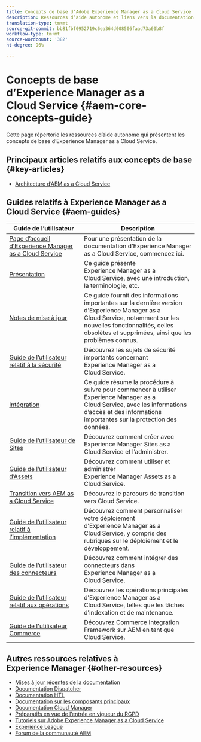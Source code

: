 ```yaml
---
title: Concepts de base d’Adobe Experience Manager as a Cloud Service
description: Ressources d’aide autonome et liens vers la documentation sur les concepts de base d’Adobe Experience Manager as a Cloud Service
translation-type: tm+mt
source-git-commit: bb81fbf0952719c6ea364d008506faad73a60b8f
workflow-type: tm+mt
source-wordcount: '382'
ht-degree: 96%

---
```



# Concepts de base d’Experience Manager as a Cloud Service {#aem-core-concepts-guide}

Cette page répertorie les ressources d’aide autonome qui présentent les concepts de base d’Experience Manager as a Cloud Service.

## Principaux articles relatifs aux concepts de base {#key-articles}

* [Architecture d’AEM as a Cloud Service](architecture.md)

## Guides relatifs à Experience Manager as a Cloud Service {#aem-guides}

| Guide de l’utilisateur | Description |
|---|---|
| [Page d’accueil d’Experience Manager as a Cloud Service](/help/landing/home.md) | Pour une présentation de la documentation d’Experience Manager as a Cloud Service, commencez ici. |
| [Présentation](/help/overview/home.md) | Ce guide présente Experience Manager as a Cloud Service, avec une introduction, la terminologie, etc. |
| [Notes de mise à jour](/help/release-notes/home.md) | Ce guide fournit des informations importantes sur la dernière version d’Experience Manager as a Cloud Service, notamment sur les nouvelles fonctionnalités, celles obsolètes et supprimées, ainsi que les problèmes connus. |
| [Guide de l’utilisateur relatif à la sécurité](/help/security/home.md) | Découvrez les sujets de sécurité importants concernant Experience Manager as a Cloud Service. |
| [Intégration](/help/onboarding/home.md) | Ce guide résume la procédure à suivre pour commencer à utiliser Experience Manager as a Cloud Service, avec les informations d’accès et des informations importantes sur la protection des données. |
| [Guide de l’utilisateur de Sites](/help/sites-cloud/home.md) | Découvrez comment créer avec Experience Manager Sites as a Cloud Service et l’administrer. |
| [Guide de l’utilisateur d’Assets](/help/assets/home.md) | Découvrez comment utiliser et administrer Experience Manager Assets as a Cloud Service. |
| [Transition vers AEM as a Cloud Service](/help/move-to-cloud-service/home.md) | Découvrez le parcours de transition vers Cloud Service. |
| [Guide de l’utilisateur relatif à l’implémentation](/help/implementing/home.md) | Découvrez comment personnaliser votre déploiement d’Experience Manager as a Cloud Service, y compris des rubriques sur le déploiement et le développement. |
| [Guide de l’utilisateur des connecteurs](/help/connectors/home.md) | Découvrez comment intégrer des connecteurs dans Experience Manager as a Cloud Service. |
| [Guide de l’utilisateur relatif aux opérations](/help/operations/home.md) | Découvrez les opérations principales d’Experience Manager as a Cloud Service, telles que les tâches d’indexation et de maintenance. |
| [Guide de l&#39;utilisateur Commerce](/help/commerce-cloud/home.md) | Découvrez Commerce Integration Framework sur AEM en tant que Cloud Service. |

## Autres ressources relatives à Experience Manager {#other-resources}

* [Mises à jour récentes de la documentation](https://helpx.adobe.com/fr/experience-manager/documentation-updates.html#AEMasaCloudService)
* [Documentation Dispatcher](/help/implementing/dispatcher/overview.md)
* [Documentation HTL](https://docs.adobe.com/content/help/fr-FR/experience-manager-htl/using/overview.html)
* [Documentation sur les composants principaux](https://docs.adobe.com/content/help/fr-FR/experience-manager-core-components/using/introduction.html)
* [Documentation Cloud Manager](https://docs.adobe.com/content/help/en/experience-manager-cloud-manager/using/introduction-to-cloud-manager.html)
* [Préparatifs en vue de l’entrée en vigueur du RGPD](/help/onboarding/data-privacy-and-protection-readiness/aem-readiness.md)
* [Tutoriels sur Adobe Experience Manager as a Cloud Service](https://docs.adobe.com/content/help/en/experience-manager-learn/cloud-service/overview.html)
* [Experience League](https://guided.adobe.com/?promoid=K42KVXHD&amp;mv=other#solutions/experience-manager)
* [Forum de la communauté AEM](https://forums.adobe.com/community/experience-cloud/marketing-cloud/experience-manager)
